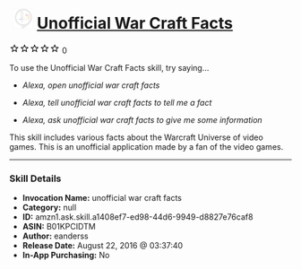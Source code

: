 # &nbsp;<img src="skill_icon" alt="Unofficial War Craft Facts icon" width="36"> [Unofficial War Craft Facts](http://alexa.amazon.com/#skills/amzn1.ask.skill.a1408ef7-ed98-44d6-9949-d8827e76caf8)
![0 stars](../../images/ic_star_border_black_18dp_1x.png)![0 stars](../../images/ic_star_border_black_18dp_1x.png)![0 stars](../../images/ic_star_border_black_18dp_1x.png)![0 stars](../../images/ic_star_border_black_18dp_1x.png)![0 stars](../../images/ic_star_border_black_18dp_1x.png) 0

To use the Unofficial War Craft Facts skill, try saying...

* *Alexa, open unofficial war craft facts*

* *Alexa, tell unofficial war craft facts to tell me a fact*

* *Alexa, ask unofficial war craft facts to give me some information*

This skill includes various facts about the Warcraft Universe of video games. This is an unofficial application made by a fan of the video games.

***

### Skill Details

* **Invocation Name:** unofficial war craft facts
* **Category:** null
* **ID:** amzn1.ask.skill.a1408ef7-ed98-44d6-9949-d8827e76caf8
* **ASIN:** B01KPCIDTM
* **Author:** eanderss
* **Release Date:** August 22, 2016 @ 03:37:40
* **In-App Purchasing:** No
